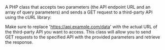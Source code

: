 A PHP class that accepts two parameters (the API endpoint URL and an array of query parameters) and sends a GET request to a third-party API using the cURL library:

Make sure to replace 'https://api.example.com/data' with the actual URL of the third-party API you want to access. This class will allow you to send GET requests to the specified API with the provided parameters and retrieve the response.